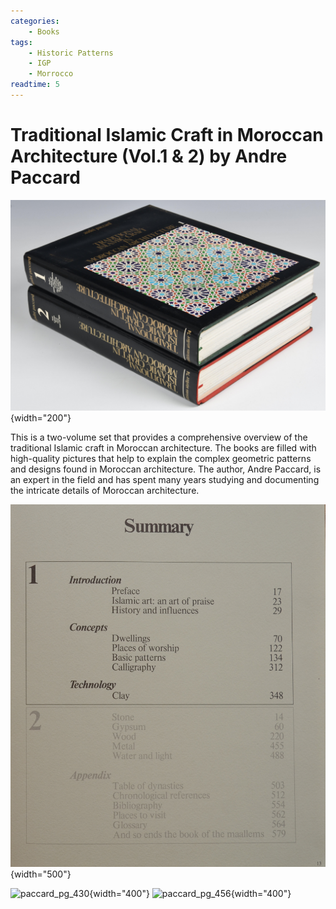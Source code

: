```yaml
---
categories:
    - Books
tags:
    - Historic Patterns
    - IGP
    - Morrocco
readtime: 5
---
```


# Traditional Islamic Craft in Moroccan Architecture (Vol.1 & 2) by Andre Paccard

![cover](../assets/book_covers_and_pages/paccard_morocco.jpg){width="200"}

<!-- more -->

This is a two-volume set that provides a comprehensive overview of the traditional Islamic craft in Moroccan architecture. The books are filled with high-quality pictures that help to explain the complex geometric patterns and designs found in Moroccan architecture. The author, Andre Paccard, is an expert in the field and has spent many years studying and documenting the intricate details of Moroccan architecture.

![paccard_pg_430](../assets/book_covers_and_pages/paccard_toc.png){width="500"}

![paccard_pg_430](../assets/book_covers_and_pages/paccard_pg_430.png){width="400"}
![paccard_pg_456](../assets/book_covers_and_pages/paccard_pg_456.png){width="400"}